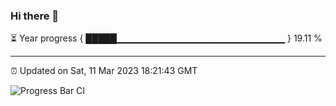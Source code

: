 ### Hi there 👋

⏳ Year progress { █████▁▁▁▁▁▁▁▁▁▁▁▁▁▁▁▁▁▁▁▁▁▁▁▁▁ } 19.11 %

---

⏰ Updated on Sat, 11 Mar 2023 18:21:43 GMT

![Progress Bar CI](https://github.com/ZhaoGui/ZhaoGui/workflows/Progress%20Bar%20CI/badge.svg)
